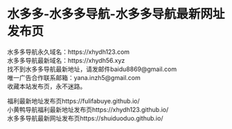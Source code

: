<h1>水多多-水多多导航-水多多导航最新网址发布页</h1>
水多多导航永久域名：https://xhydh123.com</br>
水多多导航最新域名：https://xhydh56.xyz</br>
找不到水多多导航最新地址，请发邮件baidu8869@gmail.com</br>
唯一广告合作联系邮箱：yana.inzh5@gmail.com</br>
收藏本站发布页，永不迷路。



福利最新地址发布页https://fulifabuye.github.io/</br>
小黄鸭导航福利最新地址发布页https://xhydh123.github.io/</br>
水多多导航最新网址发布页https://shuiduoduo.github.io/</br>
